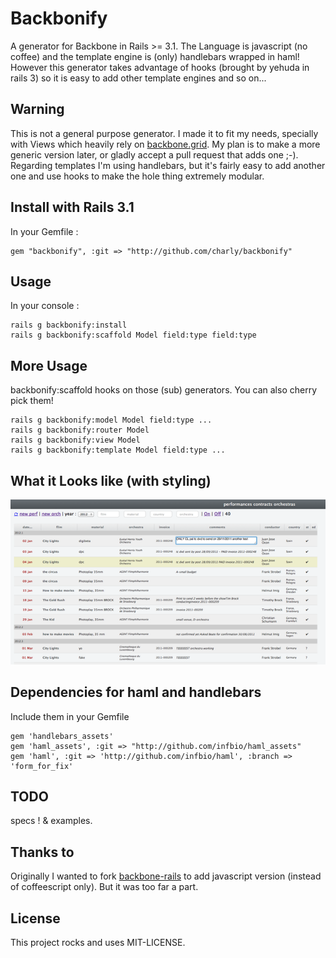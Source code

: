 # Backbonify
A generator for Backbone in Rails >= 3.1. The Language is javascript (no coffee)
and the template engine is (only) handlebars wrapped in haml! However this generator takes advantage of hooks (brought by yehuda in rails 3) so it is easy to add other template
engines and so on...

## Warning
This is not a general purpose generator. I made it to fit my needs, specially with Views which heavily rely on [backbone.grid][2]. My plan is to make a more generic version later, or gladly accept a pull request that adds one ;-). Regarding templates I'm using handlebars, but it's fairly easy to add another one and use hooks to make the hole thing extremely modular.


## Install with Rails 3.1
In your Gemfile :

    gem "backbonify", :git => "http://github.com/charly/backbonify"


## Usage
In your console :

    rails g backbonify:install
    rails g backbonify:scaffold Model field:type field:type

## More Usage
backbonify:scaffold hooks on those (sub) generators. You can also cherry pick them!

    rails g backbonify:model Model field:type ...
    rails g backbonify:router Model
    rails g backbonify:view Model
    rails g backbonify:template Model field:type ...

## What it Looks like (with styling)

![Performances](/examples/bb.perf.png)

## Dependencies for haml and handlebars
Include them in your Gemfile

    gem 'handlebars_assets'
    gem 'haml_assets', :git => "http://github.com/infbio/haml_assets"
    gem 'haml', :git => 'http://github.com/infbio/haml', :branch => 'form_for_fix'

## TODO
specs ! & examples.

## Thanks to
Originally I wanted to fork [backbone-rails][1] to add javascript version
(instead of coffeescript only). But it was too far a part.

## License
This project rocks and uses MIT-LICENSE.

[1]: https://github.com/codebrew/backbone-rails
[2]: https://github.com/charly/backbone.grid